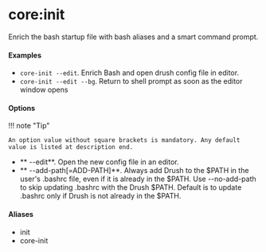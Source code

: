 # core:init

Enrich the bash startup file with bash aliases and a smart command prompt.

#### Examples

- <code>core-init --edit</code>. Enrich Bash and open drush config file in editor.
- <code>core-init --edit --bg</code>. Return to shell prompt as soon as the editor window opens

#### Options

!!! note "Tip"

    An option value without square brackets is mandatory. Any default value is listed at description end.

- ** --edit**. Open the new config file in an editor.
- ** --add-path[=ADD-PATH]**. Always add Drush to the $PATH in the user's .bashrc file, even if it is already in the $PATH. Use --no-add-path to skip updating .bashrc with the Drush $PATH. Default is to update .bashrc only if Drush is not already in the $PATH.

#### Aliases

- init
- core-init

